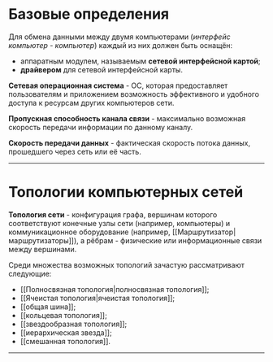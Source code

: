 # Базовые определения

Для обмена данными между двумя компьютерами (*интерфейс компьютер - компьютер*) каждый из них должен быть оснащён:
- аппаратным модулем, называемым **сетевой интерфейсной картой**;
- **драйвером** для сетевой интерфейсной карты.

**Сетевая операционная система** - ОС, которая предоставляет пользователям и приложением возможность эффективного и удобного доступа к ресурсам других компьютеров сети.

**Пропускная способность канала связи** - максимально возможная скорость передачи информации по данному каналу.

**Скорость передачи данных** - фактическая скорость потока данных, прошедшего через сеть или её часть.

---

# Топологии компьютерных сетей

**Топология сети** - конфигурация графа, вершинам которого соответствуют конечные узлы сети (например, компьютеры) и коммуникационное оборудование (например, [[Маршрутизатор|маршрутизаторы]]), а рёбрам - физические или информационные связи между вершинами.

Среди множества возможных топологий зачастую рассматривают следующие:
- [[Полносвязная топология|полносвязная топология]];
- [[Ячеистая топология|ячеистая топология]];
- [[общая шина]];
- [[кольцевая топология]];
- [[звездообразная топология]];
- [[иерархическая звезда]];
- [[смешанная топология]].

---

